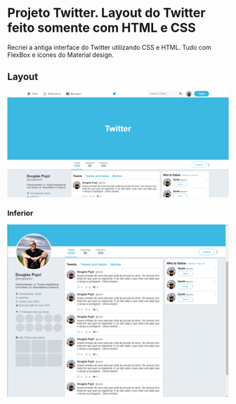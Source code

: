 # Projeto Twitter. Layout do Twitter feito somente com HTML e CSS
 Recriei a antiga interface do Twitter utilizando CSS e HTML. Tudo com FlexBox e ícones do Material design.
## Layout

![layout css ](https://github.com/douglaspujol/twittercss/blob/master/Linkedin02.png)
### Inferior
![layout css ](https://github.com/douglaspujol/twittercss/blob/master/Linkedin.png)
